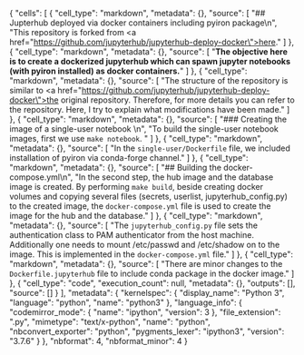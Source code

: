 {
 "cells": [
  {
   "cell_type": "markdown",
   "metadata": {},
   "source": [
    "## Jupterhub deployed via docker containers including pyiron package\n",
    "This repository is forked from <a href=\"https://github.com/jupyterhub/jupyterhub-deploy-docker\">here</a>."
   ]
  },
  {
   "cell_type": "markdown",
   "metadata": {},
   "source": [
    "**The objective here is to create a dockerized jupyterhub which can spawn jupyter notebooks (with pyiron installed) as docker containers.**"
   ]
  },
  {
   "cell_type": "markdown",
   "metadata": {},
   "source": [
    "The structure of the repository is similar to <a href=\"https://github.com/jupyterhub/jupyterhub-deploy-docker\">the original repository</a>. Therefore, for more details you can refer to the repository. Here, I try to explain what modifications have been made."
   ]
  },
  {
   "cell_type": "markdown",
   "metadata": {},
   "source": [
    "### Creating the image of a single-user notebook \n",
    "To build the single-user notebook images, first we use `make notebook`. "
   ]
  },
  {
   "cell_type": "markdown",
   "metadata": {},
   "source": [
    "In the `single-user/Dockerfile` file, we included installation of pyiron via conda-forge channel."
   ]
  },
  {
   "cell_type": "markdown",
   "metadata": {},
   "source": [
    "## Building the docker-compose.yml\n",
    "In the second step, the hub image and the database image is created. By performing `make build`, beside creating docker volumes and copying several files (secrets, userlist, jupyterhub_config.py) to the created image, the `docker-compose.yml` file is used to create the image for the hub and the database."
   ]
  },
  {
   "cell_type": "markdown",
   "metadata": {},
   "source": [
    "The `jupyterhub_config.py` file sets the authentication class to PAM authenticator from the host machine. Additionally one needs to mount /etc/passwd and /etc/shadow on to the image. This is implemented in the `docker-compose.yml` file."
   ]
  },
  {
   "cell_type": "markdown",
   "metadata": {},
   "source": [
    "There are minor changes to the `Dockerfile.jupyterhub` file to include conda package in the docker image."
   ]
  },
  {
   "cell_type": "code",
   "execution_count": null,
   "metadata": {},
   "outputs": [],
   "source": []
  }
 ],
 "metadata": {
  "kernelspec": {
   "display_name": "Python 3",
   "language": "python",
   "name": "python3"
  },
  "language_info": {
   "codemirror_mode": {
    "name": "ipython",
    "version": 3
   },
   "file_extension": ".py",
   "mimetype": "text/x-python",
   "name": "python",
   "nbconvert_exporter": "python",
   "pygments_lexer": "ipython3",
   "version": "3.7.6"
  }
 },
 "nbformat": 4,
 "nbformat_minor": 4
}
